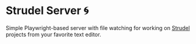 # Strudel Server 🌀

Simple Playwright-based server with file watching for working on
[Strudel](https://strudel.cc/) projects from your favorite text editor.
